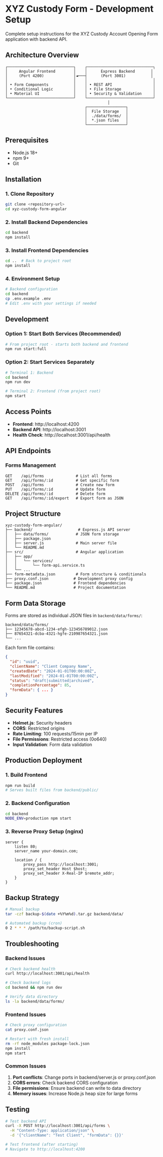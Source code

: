# XYZ Custody Form - Development Setup

Complete setup instructions for the XYZ Custody Account Opening Form application with backend API.

## Architecture Overview

```
┌─────────────────────────────┐    ┌─────────────────────────────┐
│     Angular Frontend        │    │      Express Backend       │
│     (Port 4200)             │◄───┤      (Port 3001)           │
│                             │    │                             │
│ • Form Components           │    │ • REST API                  │
│ • Conditional Logic         │    │ • File Storage              │
│ • Material UI               │    │ • Security & Validation     │
└─────────────────────────────┘    └─────────────────────────────┘
                                             │
                                   ┌─────────────────┐
                                   │  File Storage   │
                                   │  ./data/forms/  │
                                   │  *.json files   │
                                   └─────────────────┘
```

## Prerequisites

- Node.js 18+ 
- npm 9+
- Git

## Installation

### 1. Clone Repository
```bash
git clone <repository-url>
cd xyz-custody-form-angular
```

### 2. Install Backend Dependencies
```bash
cd backend
npm install
```

### 3. Install Frontend Dependencies
```bash
cd ..  # Back to project root
npm install
```

### 4. Environment Setup
```bash
# Backend configuration
cd backend
cp .env.example .env
# Edit .env with your settings if needed
```

## Development

### Option 1: Start Both Services (Recommended)
```bash
# From project root - starts both backend and frontend
npm run start:full
```

### Option 2: Start Services Separately
```bash
# Terminal 1: Backend
cd backend
npm run dev

# Terminal 2: Frontend (from project root)
npm start
```

## Access Points

- **Frontend**: http://localhost:4200
- **Backend API**: http://localhost:3001
- **Health Check**: http://localhost:3001/api/health

## API Endpoints

### Forms Management
```
GET    /api/forms              # List all forms
GET    /api/forms/:id          # Get specific form
POST   /api/forms              # Create new form
PUT    /api/forms/:id          # Update form
DELETE /api/forms/:id          # Delete form
GET    /api/forms/:id/export   # Export form as JSON
```

## Project Structure

```
xyz-custody-form-angular/
├── backend/                    # Express.js API server
│   ├── data/forms/            # JSON form storage
│   ├── package.json
│   ├── server.js              # Main server file
│   └── README.md
├── src/                       # Angular application
│   ├── app/
│   │   └── services/
│   │       └── form-api.service.ts
│   └── ...
├── form-metadata.json         # Form structure & conditionals
├── proxy.conf.json           # Development proxy config
├── package.json              # Frontend dependencies
└── README.md                 # Project documentation
```

## Form Data Storage

Forms are stored as individual JSON files in `backend/data/forms/`:
```
backend/data/forms/
├── 12345678-abcd-1234-efgh-123456789012.json
├── 87654321-dcba-4321-hgfe-210987654321.json
└── ...
```

Each form file contains:
```json
{
  "id": "uuid",
  "clientName": "Client Company Name",
  "createdDate": "2024-01-01T00:00:00Z",
  "lastModified": "2024-01-01T00:00:00Z",
  "status": "draft|submitted|archived",
  "completionPercentage": 85,
  "formData": { ... }
}
```

## Security Features

- **Helmet.js**: Security headers
- **CORS**: Restricted origins
- **Rate Limiting**: 100 requests/15min per IP
- **File Permissions**: Restricted access (0o640)
- **Input Validation**: Form data validation

## Production Deployment

### 1. Build Frontend
```bash
npm run build
# Serves built files from backend/public/
```

### 2. Backend Configuration
```bash
cd backend
NODE_ENV=production npm start
```

### 3. Reverse Proxy Setup (nginx)
```nginx
server {
    listen 80;
    server_name your-domain.com;
    
    location / {
        proxy_pass http://localhost:3001;
        proxy_set_header Host $host;
        proxy_set_header X-Real-IP $remote_addr;
    }
}
```

## Backup Strategy

```bash
# Manual backup
tar -czf backup-$(date +%Y%m%d).tar.gz backend/data/

# Automated backup (cron)
0 2 * * * /path/to/backup-script.sh
```

## Troubleshooting

### Backend Issues
```bash
# Check backend health
curl http://localhost:3001/api/health

# Check backend logs
cd backend && npm run dev

# Verify data directory
ls -la backend/data/forms/
```

### Frontend Issues
```bash
# Check proxy configuration
cat proxy.conf.json

# Restart with fresh install
rm -rf node_modules package-lock.json
npm install
npm start
```

### Common Issues

1. **Port conflicts**: Change ports in backend/server.js or proxy.conf.json
2. **CORS errors**: Check backend CORS configuration
3. **File permissions**: Ensure backend can write to data directory
4. **Memory issues**: Increase Node.js heap size for large forms

## Testing

```bash
# Test backend API
curl -X POST http://localhost:3001/api/forms \
  -H "Content-Type: application/json" \
  -d '{"clientName": "Test Client", "formData": {}}'

# Test frontend (after starting)
# Navigate to http://localhost:4200
```
